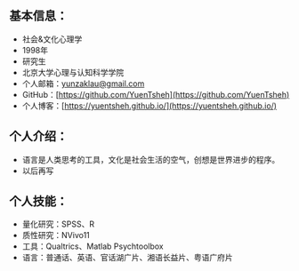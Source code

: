 ## 基本信息：

- 社会&文化心理学
- 1998年
- 研究生
- 北京大学心理与认知科学学院
- 个人邮箱：yunzaklau@gmail.com
- GitHub：[https://github.com/YuenTsheh](https://github.com/YuenTsheh)
- 个人博客：[https://yuentsheh.github.io/](https://yuentsheh.github.io/)



## 个人介绍：

- 语言是人类思考的工具，文化是社会生活的空气，创想是世界进步的程序。
- 以后再写



## 个人技能：

- 量化研究：SPSS、R
- 质性研究：NVivo11
- 工具：Qualtrics、Matlab Psychtoolbox
- 语言：普通话、英语、官话湖广片、湘语长益片、粤语广府片





<!-- > 微信请点击页尾或者右侧个人小卡片 -->
